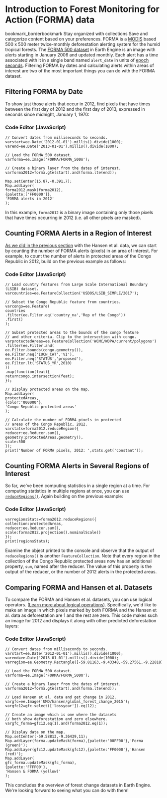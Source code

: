  
#  Introduction to Forest Monitoring for Action (FORMA) data
bookmark_borderbookmark Stay organized with collections  Save and categorize content based on your preferences. 
FORMA is a [MODIS](http://modis.gsfc.nasa.gov/about/) based 500 x 500 meter twice-monthly deforestation alerting system for the humid tropical forests. The [FORMA 500 dataset](https://developers.google.com/earth-engine/datasets/catalog/FORMA_FORMA_500m) in Earth Engine is an image with alerts starting in January 2006 and updated monthly. Each alert has a time associated with it in a single band named `alert_date` in units of [epoch seconds](https://en.wikipedia.org/wiki/Unix_time). Filtering FORMA by dates and calculating alerts within areas of interest are two of the most important things you can do with the FORMA dataset.
## Filtering FORMA by Date
To show just those alerts that occur in 2012, find pixels that have times between the first day of 2012 and the first day of 2013, expressed in seconds since midnight, January 1, 1970:
### Code Editor (JavaScript)
```
// Convert dates from milliseconds to seconds.
varstart=ee.Date('2012-01-01').millis().divide(1000);
varend=ee.Date('2013-01-01').millis().divide(1000);

// Load the FORMA 500 dataset.
varforma=ee.Image('FORMA/FORMA_500m');

// Create a binary layer from the dates of interest.
varforma2012=forma.gte(start).and(forma.lte(end));

Map.setCenter(15.87,-0.391,7);
Map.addLayer(
forma2012.mask(forma2012),
{palette:['FF0000']},
'FORMA alerts in 2012'
);
```

In this example, `forma2012` is a binary image containing only those pixels that have times occurring in 2012 (i.e. all other pixels are masked).
## Counting FORMA Alerts in a Region of Interest
[As we did in the previous section](https://developers.google.com/earth-engine/tutorials/tutorial_forest_03#quantifying-forest-change-in-an-area-of-interest) with the Hansen et al. data, we can start by counting the number of FORMA alerts (pixels) in an area of interest. For example, to count the number of alerts in protected areas of the Congo Republic in 2012, build on the previous example as follows:
### Code Editor (JavaScript)
```
// Load country features from Large Scale International Boundary (LSIB) dataset.
varcountries=ee.FeatureCollection('USDOS/LSIB_SIMPLE/2017');

// Subset the Congo Republic feature from countries.
varcongo=ee.Feature(
countries
.filter(ee.Filter.eq('country_na','Rep of the Congo'))
.first()
);

// Subset protected areas to the bounds of the congo feature
// and other criteria. Clip to the intersection with congo.
varprotectedAreas=ee.FeatureCollection('WCMC/WDPA/current/polygons')
.filter(ee.Filter.and(
ee.Filter.bounds(congo.geometry()),
ee.Filter.neq('IUCN_CAT','VI'),
ee.Filter.neq('STATUS','proposed'),
ee.Filter.lt('STATUS_YR',2010)
))
.map(function(feat){
returncongo.intersection(feat);
});

// Display protected areas on the map.
Map.addLayer(
protectedAreas,
{color:'000000'},
'Congo Republic protected areas'
);

// Calculate the number of FORMA pixels in protected
// areas of the Congo Republic, 2012.
varstats=forma2012.reduceRegion({
reducer:ee.Reducer.sum(),
geometry:protectedAreas.geometry(),
scale:500
});
print('Number of FORMA pixels, 2012: ',stats.get('constant'));
```

## Counting FORMA Alerts in Several Regions of Interest
So far, we've been computing statistics in a single region at a time. For computing statistics in multiple regions at once, you can use [`reduceRegions()`](https://developers.google.com/earth-engine/apidocs/ee-image-reduceregions). Again building on the previous example:
### Code Editor (JavaScript)
```
varregionsStats=forma2012.reduceRegions({
collection:protectedAreas,
reducer:ee.Reducer.sum(),
scale:forma2012.projection().nominalScale()
});
print(regionsStats);
```

Examine the object printed to the console and observe that the output of `reduceRegions()` is another `FeatureCollection`. Note that every region in the collection of the Congo Republic protected areas now has an additional property, `sum`, named after the reducer. The value of this property is the output of the reducer, or the number of 2012 alerts in the protected areas.
## Comparing FORMA and Hansen et al. Datasets
To compare the FORMA and Hansen et al. datasets, you can use logical operators. ([Learn more about logical operations](https://developers.google.com/earth-engine/guides/image_relational)). Specifically, we'd like to make an image in which pixels marked by both FORMA and the Hansen et al. data as deforestation are 1 and the rest are zero. This code makes such an image for 2012 and displays it along with other predicted deforestation layers:
### Code Editor (JavaScript)
```
// Convert dates from milliseconds to seconds.
varstart=ee.Date('2012-01-01').millis().divide(1000);
varend=ee.Date('2013-01-01').millis().divide(1000);
varregion=ee.Geometry.Rectangle([-59.81163,-9.43348,-59.27561,-9.22818]);

// Load the FORMA 500 dataset.
varforma=ee.Image('FORMA/FORMA_500m');

// Create a binary layer from the dates of interest.
varforma2012=forma.gte(start).and(forma.lte(end));

// Load Hansen et al. data and get change in 2012.
vargfc=ee.Image('UMD/hansen/global_forest_change_2015');
vargfc12=gfc.select(['lossyear']).eq(12);

// Create an image which is one where the datasets
// both show deforestation and zero elsewhere.
vargfc_forma=gfc12.eq(1).and(forma2012.eq(1));

// Display data on the map.
Map.setCenter(-59.58813,-9.36439,11);
Map.addLayer(forma.updateMask(forma),{palette:'00FF00'},'Forma (green)');
Map.addLayer(gfc12.updateMask(gfc12),{palette:'FF0000'},'Hansen (red)');
Map.addLayer(
gfc_forma.updateMask(gfc_forma),
{palette:'FFFF00'},
'Hansen & FORMA (yellow)'
);
```

This concludes the overview of forest change datasets in Earth Engine. We're looking forward to seeing what you can do with them!
